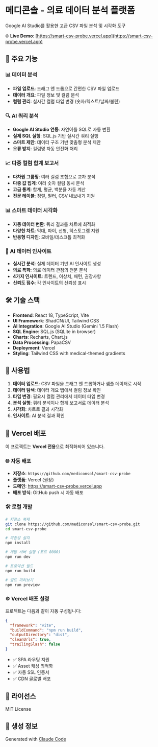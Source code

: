 # 메디콘솔 - 의료 데이터 분석 플랫폼

Google AI Studio를 활용한 고급 CSV 파일 분석 및 시각화 도구

🌐 **Live Demo**: [https://smart-csv-probe.vercel.app](https://smart-csv-probe.vercel.app)

## 🚀 주요 기능

### 📊 데이터 분석
- **파일 업로드**: 드래그 앤 드롭으로 간편한 CSV 파일 업로드
- **데이터 개요**: 파일 정보 및 컬럼 분석
- **컬럼 관리**: 실시간 컬럼 타입 변경 (숫자/텍스트/날짜/불린)

### 🔍 AI 쿼리 분석
- **Google AI Studio 연동**: 자연어를 SQL로 자동 변환
- **실제 SQL 실행**: SQL.js 기반 실시간 쿼리 실행
- **스마트 제안**: 데이터 구조 기반 맞춤형 분석 제안
- **오류 방지**: 컬럼명 자동 안전화 처리

### 📈 다중 컬럼 합계 보고서
- **다차원 그룹핑**: 여러 컬럼 조합으로 교차 분석
- **다중 값 집계**: 여러 숫자 컬럼 동시 분석
- **고급 통계**: 합계, 평균, 백분율 자동 계산
- **전문 테이블**: 정렬, 필터, CSV 내보내기 지원

### 📊 스마트 데이터 시각화
- **자동 데이터 변환**: 쿼리 결과를 차트에 최적화
- **다양한 차트**: 막대, 파이, 선형, 히스토그램 지원
- **반응형 디자인**: 모바일/데스크톱 최적화

### 🧠 AI 데이터 인사이트
- **실시간 분석**: 실제 데이터 기반 AI 인사이트 생성
- **의료 특화**: 의료 데이터 관점의 전문 분석
- **4가지 인사이트**: 트렌드, 이상치, 패턴, 권장사항
- **신뢰도 점수**: 각 인사이트의 신뢰성 표시

## 🛠 기술 스택

- **Frontend**: React 18, TypeScript, Vite
- **UI Framework**: ShadCN/UI, Tailwind CSS
- **AI Integration**: Google AI Studio (Gemini 1.5 Flash)
- **SQL Engine**: SQL.js (SQLite in browser)
- **Charts**: Recharts, Chart.js
- **Data Processing**: PapaCSV
- **Deployment**: Vercel
- **Styling**: Tailwind CSS with medical-themed gradients

## 🎯 사용법

1. **데이터 업로드**: CSV 파일을 드래그 앤 드롭하거나 샘플 데이터로 시작
2. **데이터 탐색**: 데이터 개요 탭에서 컬럼 정보 확인
3. **타입 변경**: 필요시 컬럼 관리에서 데이터 타입 변경
4. **분석 실행**: 쿼리 분석이나 합계 보고서로 데이터 분석
5. **시각화**: 차트로 결과 시각화
6. **인사이트**: AI 분석 결과 확인

## 🚀 Vercel 배포

이 프로젝트는 **Vercel 전용**으로 최적화되어 있습니다.

### 🌐 자동 배포
- **저장소**: `https://github.com/mediconsol/smart-csv-probe`
- **플랫폼**: Vercel (권장)
- **도메인**: https://smart-csv-probe.vercel.app
- **배포 방식**: GitHub push 시 자동 배포

### 🛠 로컬 개발

```bash
# 저장소 복제
git clone https://github.com/mediconsol/smart-csv-probe.git
cd smart-csv-probe

# 의존성 설치
npm install

# 개발 서버 실행 (포트 8080)
npm run dev

# 프로덕션 빌드
npm run build

# 빌드 미리보기
npm run preview
```

### ⚙️ Vercel 배포 설정

프로젝트는 다음과 같이 자동 구성됩니다:

```json
{
  "framework": "vite",
  "buildCommand": "npm run build",
  "outputDirectory": "dist",
  "cleanUrls": true,
  "trailingSlash": false
}
```

- ✅ SPA 라우팅 지원
- ✅ Asset 캐싱 최적화
- ✅ 자동 SSL 인증서
- ✅ CDN 글로벌 배포

## 📄 라이선스

MIT License

## 🤖 생성 정보

Generated with [Claude Code](https://claude.ai/code)